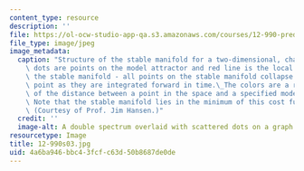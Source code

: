 ```yaml
---
content_type: resource
description: ''
file: https://ol-ocw-studio-app-qa.s3.amazonaws.com/courses/12-990-prediction-and-predictability-in-the-atmosphere-and-oceans-spring-2003/4a6ba946bbc43fcfc63d50b8687de0de_12-990s03.jpg
file_type: image/jpeg
image_metadata:
  caption: "Structure of the stable manifold for a two-dimensional, chaotic map. Black\
    \ dots are points on the model attractor and red line is the local structure of\
    \ the stable manifold - all points on the stable manifold collapse to the same\
    \ point as they are integrated forward in time.\_The colors are a representation\
    \ of the distance between a point in the space and a specified model trajectory.\
    \ Note that the stable manifold lies in the minimum of this cost function space.\
    \ (Courtesy of Prof. Jim Hansen.)"
  credit: ''
  image-alt: A double spectrum overlaid with scattered dots on a graph.
resourcetype: Image
title: 12-990s03.jpg
uid: 4a6ba946-bbc4-3fcf-c63d-50b8687de0de
---
```

